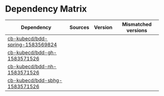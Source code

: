 # Dependency Matrix

Dependency | Sources | Version | Mismatched versions
---------- | ------- | ------- | -------------------
[cb-kubecd/bdd-spring-1583569824](https://github.com/cb-kubecd/bdd-spring-1583569824.git) |  | []() | 
[cb-kubecd/bdd-gh-1583571526](https://github.com/cb-kubecd/bdd-gh-1583571526.git) |  | []() | 
[cb-kubecd/bdd-nh-1583571526](https://github.com/cb-kubecd/bdd-nh-1583571526.git) |  | []() | 
[cb-kubecd/bdd-sbhg-1583571526](https://github.com/cb-kubecd/bdd-sbhg-1583571526.git) |  | []() | 
